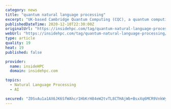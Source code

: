 ```yaml
---
category: news
title: "quantum natural language processing"
excerpt: "UK-based Cambridge Quantum Computing (CQC), a quantum computing software and algorithm specialist, today announced progress on research into intuitive, “meaning-aware” Quantum Natural Language Processing (QNLP)."
publishedDateTime: 2020-12-10T22:30:00Z
originalUrl: "https://insidehpc.com/tag/quantum-natural-language-processing/"
webUrl: "https://insidehpc.com/tag/quantum-natural-language-processing/"
type: article
quality: 19
heat: 19
published: false

provider:
  name: insideHPC
  domain: insidehpc.com

topics:
  - Natural Language Processing
  - AI

secured: "Z0SvAu1a1AX6JK6SfWAhcr1HbKrH84eW2tvTL8CTHAjWb+BsxXq6MCR9VnkWylu+HMZtHhHv/IPE8Mx9QwJKKNOL2HtglIfWDvuCWaf7ZY9b9mhYPaCn5j3JyruDjY4dJ0Njs8RYVoKjnd2JLpaaHDyRlaKwjkmXwfUpiixehhNjR6d088ipGCP/9MvTKTgMBerfFveYdHnR9SdnNqtHKQq8ga90401srwWfAqan0UAAPIg2HaVbkgvp1vOoQ/D6bDnrzUaQ+4LRB3YuJzgExDeO4yK+hriL1oI2a3/SioKSULI8pMHPZZVfNq3oJYFM6TpCHuo4fMfwA0udliWb6omzOr3jiHGtLUmrRBngYsI=;MAr1jYoXDMP3Y+0e4tHclA=="
---
```


